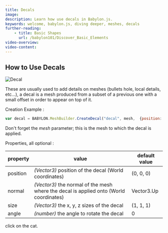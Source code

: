 ```yaml
---
title: Decals
image: 
description: Learn how use decals in Babylon.js.
keywords: welcome, babylon.js, diving deeper, meshes, decals
further-reading:
    - title: Basic Shapes
      url: /babylon101/Discover_Basic_Elements
video-overview:
video-content:
---
```


## How to Use Decals

![Decal](http://www.babylonjs.com/screenshots/decals.jpg)

These are usually used to add details on meshes (bullets hole, local details, etc...), a decal is a mesh produced from a subset of a previous one with a small offset in order to appear on top of it.

Creation Example :
```javascript
var decal = BABYLON.MeshBuilder.CreateDecal("decal", mesh,  {position: myPos}, scene);
```
Don't forget the _mesh_ parameter; this is the mesh to which the decal is applied.

Properties, all optional :

property|value|default value
--------|-----|-------------
position|_(Vector3)_ position of the decal (World coordinates) | (0, 0, 0)
normal|_(Vector3)_  the normal of the mesh where the decal is applied onto (World coordinates)|Vector3.Up
size|_(Vector3)_  the x, y, z sizes of the decal|(1, 1, 1)
angle|_(number)_ the angle to rotate the decal|0

<Playground id="#1BAPRM#73" title="Simple Example of Decals" description="Simple example of pasting decals in a Babylon.js scene." image=""/> click on the cat.
